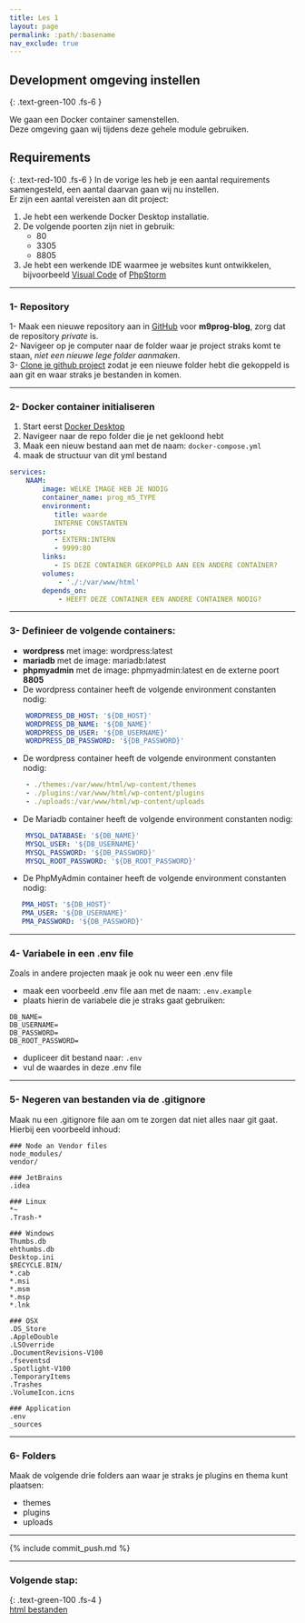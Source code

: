 ```yaml
---
title: Les 1
layout: page
permalink: :path/:basename
nav_exclude: true
---
```


## Development omgeving instellen
{: .text-green-100 .fs-6 }

We gaan een Docker container samenstellen.  
Deze omgeving gaan wij tijdens deze gehele module gebruiken.

## Requirements
{: .text-red-100 .fs-6 }
In de vorige les heb je een aantal requirements samengesteld, een aantal daarvan gaan wij nu instellen.  
Er zijn een aantal vereisten aan dit project:
1. Je hebt een werkende Docker Desktop installatie.
2. De volgende poorten zijn niet in gebruik:
   - 80
   - 3305
   - 8805
3. Je hebt een werkende IDE waarmee je websites kunt ontwikkelen, bijvoorbeeld [Visual Code](https://code.visualstudio.com/download) of [PhpStorm](https://www.jetbrains.com/phpstorm/download/)

---
### 1- Repository
1- Maak een nieuwe repository aan in [GitHub](http://github.com/) voor **m9prog-blog**, zorg dat de repository _private_ is.  
2- Navigeer op je computer naar de folder waar je project straks komt te staan, _niet een nieuwe lege folder aanmaken_.   
3- [Clone je github project](https://git-scm.com/docs/git-clone) zodat je een nieuwe folder hebt die gekoppeld is aan git en waar straks je bestanden in komen.

---
### 2- Docker container initialiseren
1. Start eerst [Docker Desktop](https://www.docker.com/products/docker-desktop/)  
2. Navigeer naar de repo folder die je net gekloond hebt
3. Maak een nieuw bestand aan met de naam: `docker-compose.yml`
4. maak de structuur van dit yml bestand
```yaml
services:
    NAAM:
        image: WELKE IMAGE HEB JE NODIG
        container_name: prog_m5_TYPE
        environment:
           title: waarde
           INTERNE CONSTANTEN
        ports:
           - EXTERN:INTERN
           - 9999:80
        links:
           - IS DEZE CONTAINER GEKOPPELD AAN EEN ANDERE CONTAINER?
        volumes:
            - './:/var/www/html'
        depends_on:
            - HEEFT DEZE CONTAINER EEN ANDERE CONTAINER NODIG?
```

---
### 3- Definieer de volgende containers:
- **wordpress** met image: wordpress:latest
- **mariadb** met de image: mariadb:latest
- **phpmyadmin** met de image: phpmyadmin:latest en de externe poort **8805**
- De wordpress container heeft de volgende environment constanten nodig:
```yml
    WORDPRESS_DB_HOST: '${DB_HOST}'
    WORDPRESS_DB_NAME: '${DB_NAME}'
    WORDPRESS_DB_USER: '${DB_USERNAME}'
    WORDPRESS_DB_PASSWORD: '${DB_PASSWORD}'
```
- De wordpress container heeft de volgende environment constanten nodig:
```yml
    - ./themes:/var/www/html/wp-content/themes
    - ./plugins:/var/www/html/wp-content/plugins
    - ./uploads:/var/www/html/wp-content/uploads
```
- De Mariadb container heeft de volgende environment constanten nodig: 
```yml
    MYSQL_DATABASE: '${DB_NAME}'
    MYSQL_USER: '${DB_USERNAME}'
    MYSQL_PASSWORD: '${DB_PASSWORD}'
    MYSQL_ROOT_PASSWORD: '${DB_ROOT_PASSWORD}'
```
- De PhpMyAdmin container heeft de volgende environment constanten nodig: 
```yml
   PMA_HOST: '${DB_HOST}'
   PMA_USER: '${DB_USERNAME}'
   PMA_PASSWORD: '${DB_PASSWORD}'
```

---
### 4- Variabele in een .env file
Zoals in andere projecten maak je ook nu weer een .env file
- maak een voorbeeld .env file aan met de naam: `.env.example`
- plaats hierin de variabele die je straks gaat gebruiken:
```env
DB_NAME=
DB_USERNAME=
DB_PASSWORD=
DB_ROOT_PASSWORD=
```
- dupliceer dit bestand naar: `.env`
- vul de waardes in deze .env file

---
### 5- Negeren van bestanden via de .gitignore
Maak nu een .gitignore file aan om te zorgen dat niet alles naar git gaat.  
Hierbij een voorbeeld inhoud:
```gitignore
### Node an Vendor files
node_modules/
vendor/

### JetBrains
.idea

### Linux
*~
.Trash-*

### Windows
Thumbs.db
ehthumbs.db
Desktop.ini
$RECYCLE.BIN/
*.cab
*.msi
*.msm
*.msp
*.lnk

### OSX
.DS_Store
.AppleDouble
.LSOverride
.DocumentRevisions-V100
.fseventsd
.Spotlight-V100
.TemporaryItems
.Trashes
.VolumeIcon.icns

### Application
.env
_sources
```

---
### 6- Folders 
Maak de volgende drie folders aan waar je straks je plugins en thema kunt plaatsen:  
- themes
- plugins
- uploads



---
{% include commit_push.md %}

---
### Volgende stap:
{: .text-green-100 .fs-4 }  
[html bestanden](html)
